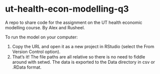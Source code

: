 # ut-health-econ-modelling-q3
A repo to share code for the assignment on the UT health economic modelling course. By Alex and Rusheel.

To run the model on your computer: 

1. Copy the URL and open it as a new project in RStudio (select the From Version Control option).
2. That’s it! The file paths are all relative so there is no need to fiddle around with setwd. The data is exported to the Data directory in csv or .RData format.

